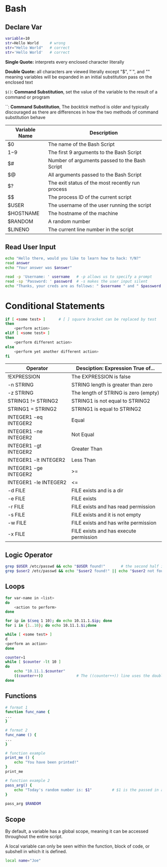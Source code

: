 # Bash

## Declare Var

```bash
variable=10
str=Hello World		# wrong
str="Hello World"	# correct 
str='Hello World'	# correct
```

**Single Quote:** interprets every enclosed character literally

**Double Quote:** all characters are viewed literally except "$", "`", and "\" meaning variables will be expanded in an initial substitution pass on the enclosed text

`$()`: **Command Substitution**, set the value of the variable to the result of a command or program

``: **Command Substitution**, The *backtick* method is older and typically discouraged as there are differences in how the two methods of command substitution behave

| Variable Name | Description                                      |
| ------------- | ------------------------------------------------ |
| $0            | The name of the Bash Script                      |
| $1-$9         | The first 9 arguments to the Bash Script         |
| $#            | Number of arguments passed to the Bash Script    |
| $@            | All arguments passed to the Bash Script          |
| $?            | The exit status of the most recently run process |
| $$            | The process ID of the current script             |
| $USER         | The username of the user running the script      |
| $HOSTNAME     | The hostname of the machine                      |
| $RANDOM       | A random number                                  |
| $LINENO       | The current line number in the script            |

## Read User Input

```bash
echo "Hello there, would you like to learn how to hack: Y/N?" 
read answer 
echo "Your answer was $answer"
```

```bash
read -p 'Username: ' username 	# -p allows us to specify a prompt
read -sp 'Password: ' password 	# -s makes the user input silent
echo "Thanks, your creds are as follows: " $username " and " $password 
```



# Conditional Statements

```bash
if [ <some test> ] 		# [ ] square bracket can be replaced by test
then   
	<perform action> 
elif [ <some test> ] 
then   
	<perform different action> 
else   
	<perform yet another different action> 
fi 
```

| Operator              | Desciption: Expression True of...      |
| --------------------- | -------------------------------------- |
| !EXPRESSION           | The EXPRESSION is false                |
| -n STRING             | STRING length is greater than zero     |
| -z STRING             | The length of STRING is zero (empty)   |
| STRING1 != STRING2    | STRING1 is not equal to STRING2        |
| STRING1 = STRING2     | STRING1 is equal to STRING2            |
| INTEGER1 -eq INTEGER2 | Equal                                  |
| INTEGER1 -ne INTEGER2 | Not Equal                              |
| INTEGER1 -gt INTEGER2 | Greater Than                           |
| INTEGER1 -lt INTEGER2 | Less Than                              |
| INTEGER1 -ge INTEGER2 | >=                                     |
| INTEGER1 -le INTEGER2 | <=                                     |
| -d FILE               | FILE exists and is a dir               |
| -e FILE               | FILE exists                            |
| -r FILE               | FILE exists and has read permission    |
| -s FILE               | FILE exists and it is not empty        |
| -w FILE               | FILE exists and has write permission   |
| -x FILE               | FILE exists and has execute permission |



## Logic Operator

```bash
grep $USER /etc/passwd && echo "$USER found!"		# the second half is executed iff the first half is True
grep $user2 /etc/passwd && echo "$user2 found!" || echo "$user2 not found !" #  when grep does not find a matching line and returns False, the second echo command after the OR (||) operator is executed instead. 
```



## Loops

```bash
for var-name in <list>
do
	<action to perform> 
done
```

```bash
for ip in $(seq 1 10); do echo 10.11.1.$ip; done 
for i in {1..10}; do echo 10.11.1.$i;done 
```

```bash
while [ <some test> ]
d
<perform an action>
done
```

```bash
counter=1
while [ $counter -lt 10 ] 
do
	echo "10.11.1.$counter"
	((counter++))				# The ((counter++)) line uses the double-parenthesis (( )) construct to perform arithmetic expansion and evaluation at the same time
done 
```

## Functions

```bash
# format 1
function func_name {
...
}

# format 2
func_name () {
...
}

# function example 
print_me () {
	echo "You have been printed!"
} 
print_me

# function example 2
pass_arg() {
	echo "Today's random number is: $1"			# $1 is the passed in argument
} 
 
pass_arg $RANDOM
```

## Scope

By default, a variable has a global scope, meaning it can be accessed throughout the entire script. 

A local variable can only be seen within the function, block of code, or subshell in which it is defined.

```bash
local name="Joe" 
```